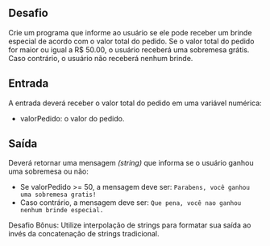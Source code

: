 ## Desafio
Crie um programa que informe ao usuário se ele pode receber um brinde especial de acordo com o valor total do pedido. Se o valor total do pedido for maior ou igual a R$ 50.00, o usuário receberá uma sobremesa grátis. Caso contrário, o usuário não receberá nenhum brinde.

## Entrada
A entrada deverá receber o valor total do pedido em uma variável numérica:

* valorPedido: o valor do pedido.

## Saída
Deverá retornar uma mensagem _(string)_ que informa se o usuário ganhou uma sobremesa ou não:

* Se valorPedido >= 50, a mensagem deve ser: 
```Parabens, você ganhou uma sobremesa gratis!```
* Caso contrário, a mensagem deve ser: 
```Que pena, você nao ganhou nenhum brinde especial.```

Desafio Bônus: Utilize interpolação de strings para formatar sua saída ao invés da concatenação de strings tradicional.